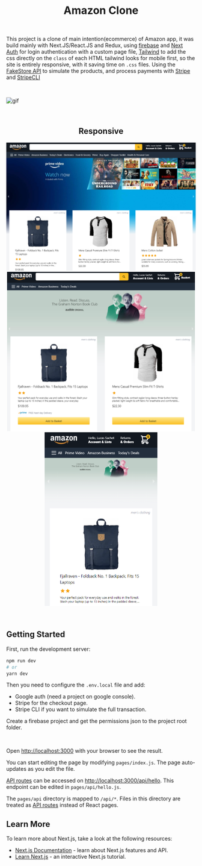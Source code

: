 <h1  align="center">Amazon Clone</h1>
</br>

This project is a clone of main intention(ecommerce) of Amazon app, it was build mainly with Next.JS/React.JS and Redux, using [firebase](https://firebase.google.com/) and [Next Auth](https://next-auth.js.org/) for login authentication with a custom page file, [Tailwind](https://tailwindcss.com/) to add the css directly on the `class` of each HTML tailwind looks for mobile first, so the site is entirely responsive, with it saving time on `.css` files.
Using the [FakeStore API](https://fakestoreapi.com/) to simulate the products, and process payments with [Stripe](https://stripe.com/) and [StripeCLI](https://stripe.com/docs/stripe-cli)

</br>

![gif](https://github.com/lucas-sachet/Amazon-clone/blob/main/public/videos/amzclone.gif)

</br>

<h2  align="center">Responsive</h2>

<p align="center">
  <img src="https://github.com/lucas-sachet/Amazon-clone/blob/main/public/images/3.png" width="700" title="medium">
  <br>
  <img src="https://github.com/lucas-sachet/Amazon-clone/blob/main/public/images/2.png" width="500" alt="small">
  <br>
  <img src="https://github.com/lucas-sachet/Amazon-clone/blob/main/public/images/mob.png" width="300" alt="mobile">
</p>

</br>

## Getting Started

First, run the development server:

```bash
npm run dev
# or
yarn dev
```
Then you need to configure the ```.env.local``` file and add:
- Google auth (need a project on google console).
- Stripe for the checkout page.
- Stripe CLI if you want to simulate the full transaction.

Create a firebase project and get the permissions json to the project root folder.

</br>

Open [http://localhost:3000](http://localhost:3000) with your browser to see the result.

You can start editing the page by modifying `pages/index.js`. The page auto-updates as you edit the file.

[API routes](https://nextjs.org/docs/api-routes/introduction) can be accessed on [http://localhost:3000/api/hello](http://localhost:3000/api/hello). This endpoint can be edited in `pages/api/hello.js`.

The `pages/api` directory is mapped to `/api/*`. Files in this directory are treated as [API routes](https://nextjs.org/docs/api-routes/introduction) instead of React pages.

## Learn More

To learn more about Next.js, take a look at the following resources:

- [Next.js Documentation](https://nextjs.org/docs) - learn about Next.js features and API.
- [Learn Next.js](https://nextjs.org/learn) - an interactive Next.js tutorial.

